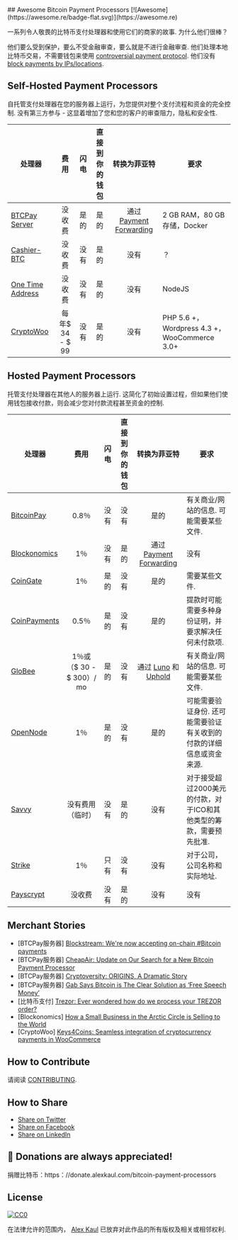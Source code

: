 <div class="github-widget" data-repo="alexk111/awesome-bitcoin-payment-processors"></div>
<script async src="https://pagead2.googlesyndication.com/pagead/js/adsbygoogle.js"></script><ins class="adsbygoogle" style="display:block" data-ad-client="ca-pub-6890694312814945" data-ad-slot="5473692530" data-ad-format="auto"  data-full-width-responsive="true"></ins><script>(adsbygoogle = window.adsbygoogle || []).push({});</script>
## Awesome Bitcoin Payment Processors [![Awesome](https://awesome.re/badge-flat.svg)](https://awesome.re)

 一系列令人敬畏的比特币支付处理器和使用它们的商家的故事.  为什么他们很棒？

他们要么受到保护，要么不受金融审查，要么就是不进行金融审查.
他们处理本地比特币交易，不需要钱包来使用 [controversial payment protocol](https://blog.samouraiwallet.com/post/169222582782/bitpay-qr-codes-are-no-longer-valid-important).
他们没有 [block payments by IPs/locations](https://twitter.com/alex_kaul/status/1090211252331208705).



## Self-Hosted Payment Processors

 自托管支付处理器在您的服务器上运行，为您提供对整个支付流程和资金的完全控制.  没有第三方参与 - 这显着增加了您和您的客户的审查阻力，隐私和安全性. 

 |  处理器|  费用|  闪电|  直接到你的钱包|  转换为菲亚特|  要求|
| --------- |:----:|:---------:|:-----------------------:|:------------------:| ------------ |
| [BTCPay Server](https://btcpayserver.org/)  |  没收费|  是的|  是的|  通过 [Payment Forwarding](https://www.blockonomics.co/views/payment_forwarding.html)  |  2 GB RAM，80 GB存储，Docker |
| [Cashier-BTC](https://github.com/Overtorment/Cashier-BTC)  |  没收费|  没有|  是的|  没有|  ？  |
| [One Time Address](https://github.com/alexk111/One-Time-Address)  |  没收费|  没有|  是的|  没有|  NodeJS |
| [CryptoWoo](https://www.cryptowoo.com/)  |  每年$ 34  -  $ 99 |  没有|  是的|  没有|  PHP 5.6 +，Wordpress 4.3 +，WooCommerce 3.0+ |

## Hosted Payment Processors

 托管支付处理器在其他人的服务器上运行.  这简化了初始设置过程，但如果他们使用钱包接收付款，则会减少您对付款流程甚至资金的控制.

 |  处理器|  费用|  闪电|  直接到你的钱包|  转换为菲亚特|  要求|
| --------- |:----:|:---------:|:-----------------------:|:------------------:| ------------ |
| [BitcoinPay](https://www.bitcoinpay.com/en/)  |  0.8％|  没有|  没有|  是的|  有关商业/网站的信息.  可能需要某些文件.  |
| [Blockonomics](https://www.blockonomics.co/merchants)  |  1％|  没有|  是的|  通过 [Payment Forwarding](https://www.blockonomics.co/views/payment_forwarding.html)  |  没有|
| [CoinGate](https://coingate.com/accept-bitcoin)  |  1％|  是的|  没有|  是的|  需要某些文件.  |
| [CoinPayments](https://www.coinpayments.net/)  |  0.5％|  是的|  没有|  是的|  提款时可能需要多种身份证明，并要求解决任何未付款项.  |
| [GloBee](https://globee.com/)  |  1％或（$ 30  -  $ 300）/ mo |  是的|  没有|  通过 [Luno](https://www.luno.com) 和 [Uphold](https://uphold.com/)  |  有关商业/网站的信息.  可能需要某些文件.  |
| [OpenNode](https://www.opennode.co/)  |  1％|  是的|  没有|  是的|  可能需要验证身份.  还可能需要验证有关收到的付款的详细信息或资金来源.  |
| [Savvy](https://www.savvy.io/)  |  没有费用（临时）|  没有|  是的|  没有|  对于接受超过2000美元的付款，对于ICO和其他类型的筹款，需要预先批准.  |
| [Strike](https://strike.acinq.co/)  |  1％|  只有|  没有|  没有|  对于公司，公司名称和实际地址.  |
| [Payscrypt](https://payscrypt.com/)  |  没收费|  没有|  是的|  没有|  没有|

## Merchant Stories

-  [BTCPay服务器] [Blockstream: We're now accepting on-chain #Bitcoin payments](https://www.facebook.com/1052484058287964)
-  [BTCPay服务器] [CheapAir: Update on Our Search for a New Bitcoin Payment Processor](https://www.cheapair.com/blog/update-on-our-search-for-a-new-bitcoin-payment-processor/)
-  [BTCPay服务器] [Cryptoversity: ORIGINS, A Dramatic Story](https://youtu.be/S0difABxO3g)
-  [BTCPay服务器] [Gab Says Bitcoin is The Clear Solution as ‘Free Speech Money’](https://bitcoinist.com/free-speech-money-gab-bitcoin/)
-  [比特币支付] [Trezor: Ever wondered how do we process your TREZOR order?](https://blog.trezor.io/trezor-shipping-process-delivery-dispatch-explained-order-logistics-58e45e25ee8)
-  [Blockonomics] [How a Small Business in the Arctic Circle is Selling to the World](https://hackernoon.com/how-a-small-business-in-the-arctic-circle-is-selling-to-the-world-8dbe8d7f9fc4)
-  [CryptoWoo] [Keys4Coins: Seamless integration of cryptocurrency payments in WooCommerce](https://www.keys4coins.com/cryptowoo-testimonial/)

## How to Contribute

请阅读 [CONTRIBUTING](https://github.com/alexk111/awesome-bitcoin-payment-processors/blob/master/CONTRIBUTING.md).

## How to Share

- [Share on Twitter](https://twitter.com/home?status=List%20of%20awesome%20bitcoin%20payment%20processors.%20https%3A%2F%2Fgithub.com%2Falexk111%2Fawesome-bitcoin-payment-processors%20%23bitcoin)
- [Share on Facebook](https://www.facebook.com/sharer/sharer.php?u=https%3A//github.com/alexk111/awesome-bitcoin-payment-processors)
- [Share on LinkedIn](https://www.linkedin.com/shareArticle?mini=true&url=https%3A//github.com/alexk111/awesome-bitcoin-payment-processors&title=List%20of%20awesome%20bitcoin%20payment%20processors&summary=&source=)

## 💝 Donations are always appreciated!

捐赠比特币：https：//donate.alexkaul.com/bitcoin-payment-processors

## License

[![CC0](http://mirrors.creativecommons.org/presskit/buttons/88x31/svg/cc-zero.svg)](https://creativecommons.org/publicdomain/zero/1.0/)

在法律允许的范围内， [Alex Kaul](https://github.com/alexk111) 已放弃对此作品的所有版权及相关或相邻权利.
